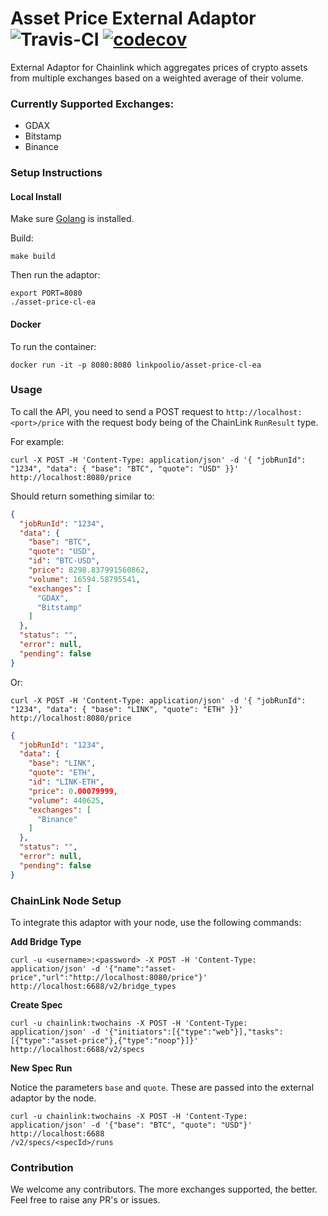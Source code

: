 # Asset Price External Adaptor ![Travis-CI](https://travis-ci.org/linkpoolio/asset-price-cl-ea.svg?branch=master) [![codecov](https://codecov.io/gh/linkpoolio/asset-price-cl-ea/branch/master/graph/badge.svg)](https://codecov.io/gh/linkpoolio/asset-price-cl-ea)
External Adaptor for Chainlink which aggregates prices of crypto assets from multiple exchanges based on a weighted average of their volume.

### Currently Supported Exchanges:

- GDAX
- Bitstamp
- Binance

### Setup Instructions
#### Local Install
Make sure [Golang](https://golang.org/pkg/) is installed.

Build:
```
make build
```

Then run the adaptor:
```
export PORT=8080
./asset-price-cl-ea
```

#### Docker
To run the container:
```
docker run -it -p 8080:8080 linkpoolio/asset-price-cl-ea
```

### Usage

To call the API, you need to send a POST request to `http://localhost:<port>/price` with the request body being of the ChainLink `RunResult` type.

For example:
```
curl -X POST -H 'Content-Type: application/json' -d '{ "jobRunId": "1234", "data": { "base": "BTC", "quote": "USD" }}' http://localhost:8080/price
```
Should return something similar to:
```json
{
  "jobRunId": "1234",
  "data": {
    "base": "BTC",
    "quote": "USD",
    "id": "BTC-USD",
    "price": 8298.837991560862,
    "volume": 16594.58795541,
    "exchanges": [
      "GDAX",
      "Bitstamp"
    ]
  },
  "status": "",
  "error": null,
  "pending": false
}
```

Or:
```
curl -X POST -H 'Content-Type: application/json' -d '{ "jobRunId": "1234", "data": { "base": "LINK", "quote": "ETH" }}' http://localhost:8080/price
```
```json
{
  "jobRunId": "1234",
  "data": {
    "base": "LINK",
    "quote": "ETH",
    "id": "LINK-ETH",
    "price": 0.00079999,
    "volume": 440625,
    "exchanges": [
      "Binance"
    ]
  },
  "status": "",
  "error": null,
  "pending": false
}
```

### ChainLink Node Setup

To integrate this adaptor with your node, use the following commands:

**Add Bridge Type**
```
curl -u <username>:<password> -X POST -H 'Content-Type: application/json' -d '{"name":"asset-price","url":"http://localhost:8080/price"}' http://localhost:6688/v2/bridge_types
```

**Create Spec**
```
curl -u chainlink:twochains -X POST -H 'Content-Type: application/json' -d '{"initiators":[{"type":"web"}],"tasks":[{"type":"asset-price"},{"type":"noop"}]}' http://localhost:6688/v2/specs
```

**New Spec Run**

Notice the parameters `base` and `quote`. These are passed into the external adaptor by the node.
```
curl -u chainlink:twochains -X POST -H 'Content-Type: application/json' -d '{"base": "BTC", "quote": "USD"}' http://localhost:6688
/v2/specs/<specId>/runs
```

### Contribution
We welcome any contributors. The more exchanges supported, the better. Feel free to raise any PR's or issues.